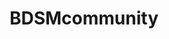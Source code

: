 ---
title: BDSMcommunity
crosslinks:
- Femdom
- FemdomCommunity
- littlespace
- sex
- BDSMpersonals
- AskReddit
- ropetutorials
- BDSMDiscordInvites
- gonewildaudio
- EroticHypnosis
- Bondage
- dating_advice
- WTF
- BdsmDIY
- polyamory
- chastity
- DIY
- CPTSD
- gonewildstories
- sexover30
---